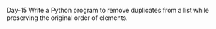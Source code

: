 Day-15
Write a Python program to remove duplicates from a list while preserving the original order of elements.
